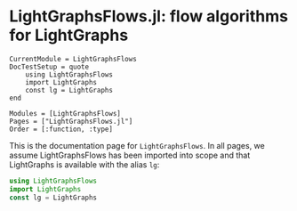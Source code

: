  # LightGraphsFlows.jl: flow algorithms for LightGraphs

```@meta
CurrentModule = LightGraphsFlows
DocTestSetup = quote
    using LightGraphsFlows
    import LightGraphs
    const lg = LightGraphs
end
```

```@autodocs
Modules = [LightGraphsFlows]
Pages = ["LightGraphsFlows.jl"]
Order = [:function, :type]
```

This is the documentation page for `LightGraphsFlows`. In all pages, we assume
LightGraphsFlows has been imported into scope and that LightGraphs is 
available with the alias `lg`:
```julia
using LightGraphsFlows
import LightGraphs
const lg = LightGraphs
```
